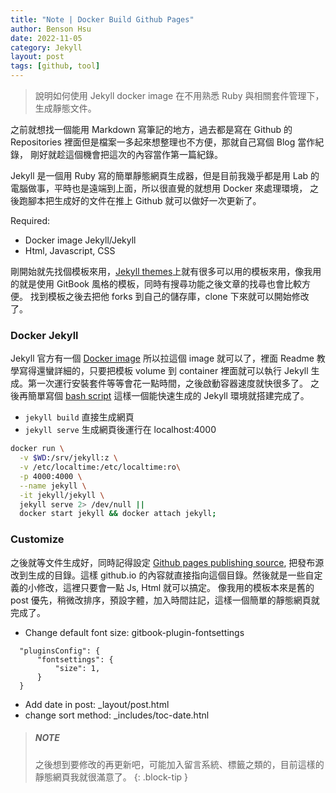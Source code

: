 ```yaml
---
title: "Note | Docker Build Github Pages"
author: Benson Hsu
date: 2022-11-05
category: Jekyll
layout: post
tags: [github, tool]
---
```


> 說明如何使用 Jekyll docker image 在不用熟悉 Ruby 與相關套件管理下，生成靜態文件。


之前就想找一個能用 Markdown 寫筆記的地方，過去都是寫在 Github 的 Repositories 裡面但是檔案一多起來想整理也不方便，那就自己寫個 Blog 當作紀錄，
剛好就趁這個機會把這次的內容當作第一篇紀錄。

Jekyll 是一個用 Ruby 寫的簡單靜態網頁生成器，但是目前我幾乎都是用 Lab 的電腦做事，平時也是遠端到上面，所以很直覺的就想用 Docker 來處理環境，
之後跑腳本把生成好的文件在推上 Github 就可以做好一次更新了。

Required:
- Docker image Jekyll/Jekyll
- Html, Javascript, CSS

剛開始就先找個模板來用，[Jekyll themes]上就有很多可以用的模板來用，像我用的就是使用 GitBook 風格的模板，同時有搜尋功能之後文章的找尋也會比較方便。
找到模板之後去把他 forks 到自己的儲存庫，clone 下來就可以開始修改了。

### Docker Jekyll

Jekyll 官方有一個 [Docker image] 所以拉這個 image 就可以了，裡面 Readme 教學寫得還蠻詳細的，只要把模板 volume 
到 container 裡面就可以執行 Jekyll 生成。第一次運行安裝套件等等會花一點時間，之後啟動容器速度就快很多了。
之後再簡單寫個 [bash script] 這樣一個能快速生成的 Jekyll 環境就搭建完成了。

- `jekyll build` 直接生成網頁
- `jekyll serve` 生成網頁後運行在 localhost:4000 

```bash
docker run \
  -v $WD:/srv/jekyll:z \
  -v /etc/localtime:/etc/localtime:ro\
  -p 4000:4000 \
  --name jekyll \
  -it jekyll/jekyll \
  jekyll serve 2> /dev/null || 
  docker start jekyll && docker attach jekyll;
```

### Customize

之後就等文件生成好，同時記得設定 [Github pages publishing source], 把發布源改到生成的目錄。這樣 github.io 
的內容就直接指向這個目錄。然後就是一些自定義的小修改，這裡只要會一點 Js, Html 就可以搞定。
像我用的模板本來是舊的 post 優先，稍微改排序，預設字體，加入時間註記，這樣一個簡單的靜態網頁就完成了。

- Change default font size: gitbook-plugin-fontsettings

```
  "pluginsConfig": {
      "fontsettings": {
          "size": 1,
      }
  }
```

- Add date in post: _layout/post.html
- change sort method: _includes/toc-date.htnl

> ##### NOTE
>
> 之後想到要修改的再更新吧，可能加入留言系統、標籤之類的，目前這樣的靜態網頁我就很滿意了。
{: .block-tip }


[Jekyll themes]: http://jekyllthemes.org/
[Docker image]: https://hub.docker.com/r/jekyll/jekyll/
[Github pages publishing source]: https://docs.github.com/en/pages/getting-started-with-github-pages/configuring-a-publishing-source-for-your-github-pages-site
[bash script]: https://github.com/Hotshot824/Hotshot824.github.io/blob/master/build.sh